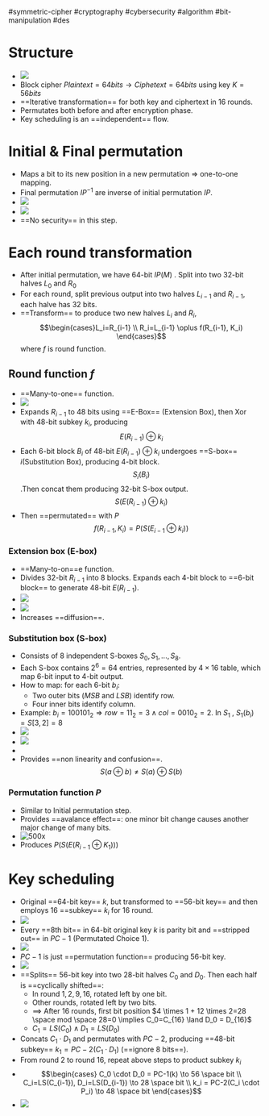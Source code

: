 #symmetric-cipher #cryptography #cybersecurity #algorithm #bit-manipulation #des 

# Structure
- ![](Pasted%20image%2020240530091845.png)
- Block cipher $Plaintext=64 bits \to Ciphetext=64bits$ using key $K=56 bits$ 
- ==Iterative transformation== for both key and ciphertext in 16 rounds.
- Permutates both before and after encryption phase.
- Key scheduling is an ==independent== flow.
# Initial & Final permutation
- Maps a bit to its new position in a new permutation $\Rightarrow$ one-to-one mapping.
- Final permutation ${IP}^{-1}$ are inverse of initial permutation $IP$.
- ![](Pasted%20image%2020240526114837.png)
- ![](Pasted%20image%2020240526114858.png)
- ==No security== in this step.

# Each round transformation
- After initial permutation, we have 64-bit $IP(M)$ . Split into two 32-bit halves $L_0$ and $R_0$  
- For each round, split previous output into two halves $L_{i-1}$ and $R_{i-1}$, each halve has 32 bits.
- ==Transform== to produce two new halves $L_i$ and $R_i$, $$\begin{cases}L_i=R_{i-1} \\ R_i=L_{i-1} \oplus f(R_{i-1}, K_i) \end{cases}$$ where $f$ is round function.
## Round function $f$ 
- ==Many-to-one== function.
- ![](Pasted%20image%2020240526115630.png)
- Expands $R_{i-1}$ to 48 bits using ==E-Box== (Extension Box), then Xor with 48-bit subkey $k_i$, producing $$E(R_{i-1}) \oplus k_i$$
- Each 6-bit block $B_i$ of 48-bit $E(R_{i-1}) \oplus k_i$ undergoes ==S-box==  $i$(Substitution Box), producing 4-bit block.  $$S_i(B_i)$$.Then concat them producing 32-bit S-box output.
 $$S(E(R_{i-1}) \oplus k_i)$$
- Then ==permutated== with $P$ $$f(R_{i-1}, K_i)=P(S(E_{i-1} \oplus k_i))$$ 
### Extension box (E-box)
- ==Many-to-on==e function.
- Divides 32-bit $R_{i-1}$ into 8 blocks. Expands each 4-bit block to ==6-bit block== to generate 48-bit $E(R_{i-1})$.
- ![](Pasted%20image%2020240526120646.png)
- ![](Pasted%20image%2020240526120942.png)
- Increases ==diffusion==.

### Substitution box (S-box)
- Consists of 8 independent S-boxes $S_0, S_1,...,S_8$.
- Each S-box contains $2^6=64$ entries, represented by $4 \times 16$ table, which map 6-bit input to 4-bit output.
- How to map: for each 6-bit $b_i$:
	- Two outer bits ($MSB$ and $LSB$) identify row.
	- Four inner bits identify column.
- Example: $b_i={100101}_2 \Rightarrow row={11}_2=3 \land col={0010}_2=2$. In $S_1$ , $S_1(b_i)=S[3,2]=8$  
- ![](Pasted%20image%2020240527091548.png)
- ![](Pasted%20image%2020240527091937.png)
- 
- Provides ==non linearity and confusion==. $$S(a \oplus b) \neq S(a) \oplus S(b)$$
### Permutation function $P$
- Similar to Initial permutation step.
- Provides ==avalance effect==: one minor bit change causes another major change of many bits.
- ![500x](Pasted%20image%2020240527092736.png)
- Produces $P(S(E(R_{i-1} \oplus K_1)))$
# Key scheduling
- Original ==64-bit key== $k$, but transformed to ==56-bit key== and then employs 16 ==subkey== $k_i$ for 16 round.
- ![](Pasted%20image%2020240527133246.png)
- Every ==8th bit== in 64-bit original key $k$ is parity bit and ==stripped out== in $PC-1$ (Permutated Choice $1$).
- ![](Pasted%20image%2020240527093918.png)
- $PC-1$ is just ==permutation function== producing 56-bit key.
- ![](Pasted%20image%2020240527094026.png)
- ==Splits== 56-bit key into two 28-bit halves $C_0$ and $D_0$. Then each half is ==cyclically shifted==:
	- In round $1,2,9,16$, rotated left by one bit.
	- Other rounds, rotated left by two bits.
	- $\implies$ After 16 rounds, first bit position $4 \times 1 + 12 \times 2=28 \space mod \space 28=0 \implies C_0=C_{16} \land D_0 = D_{16}$  
	- $C_1=LS(C_0) \land D_1=LS(D_0)$
- Concats $C_1 \cdot D_1$ and permutates with $PC-2$, producing ==48-bit subkey== $k_1=PC-2(C_1 \cdot D_1)$ (==ignore 8 bits==).
- From round 2 to round 16, repeat above steps to product subkey $k_i$ 
- $$\begin{cases} C_0 \cdot D_0 = PC-1(k) \to 56 \space bit \\ C_i=LS(C_{i-1}), D_i=LS(D_{i-1}) \to 28 \space bit \\ k_i = PC-2(C_i \cdot P_i) \to 48 \space bit \end{cases}$$
- ![](Pasted%20image%2020240527101336.png)
